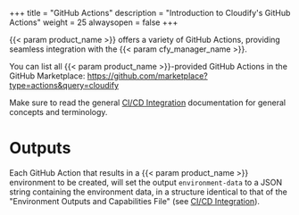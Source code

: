 +++
title = "GitHub Actions"
description = "Introduction to Cloudify's GitHub Actions"
weight = 25
alwaysopen = false
+++

{{< param product_name >}} offers a variety of GitHub Actions, providing seamless integration with the {{< param cfy_manager_name >}}.

You can list all {{< param product_name >}}-provided GitHub Actions in the GitHub Marketplace:
https://github.com/marketplace?type=actions&query=cloudify

Make sure to read the general [CI/CD Integration](..) documentation for general concepts and terminology.

# Outputs

Each GitHub Action that results in a {{< param product_name >}} environment to be created, will set the output
`environment-data` to a JSON string containing the environment data, in a structure identical to that
of the "Environment Outputs and Capabilities File" (see [CI/CD Integration](..)).
